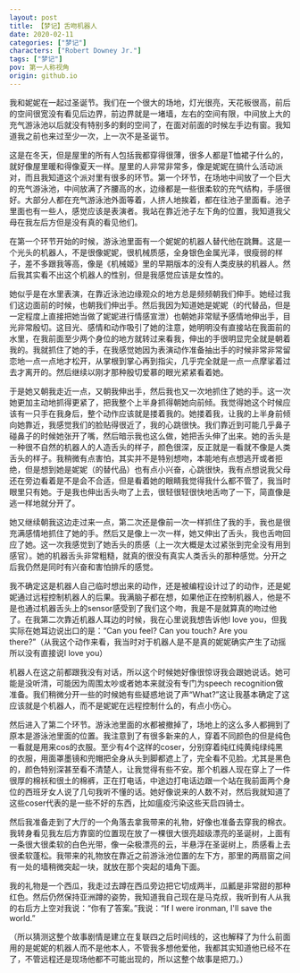 ```yaml
---
layout: post
title: 【梦记】舌吻机器人
date: 2020-02-11
categories: ["梦记"]
characters: ["Robert Downey Jr."]
tags: ["梦记"]
pov: 第一人称视角
origin: github.io
---
```


我和妮妮在一起过圣诞节。我们在一个很大的场地，灯光很亮，天花板很高，前后的空间很宽没有看见后边界，前边界就是一堵墙，左右的空间有限，中间放上大的充气游泳池以后就没有特别多的剩的空间了，在面对前面的时候左手边有窗。我知道我之前也来过至少一次，上一次不是圣诞节。

这是在冬天，但是屋里的所有人包括我都穿得很薄，很多人都是T恤裙子什么的，就好像屋里暖和得像夏天一样。屋里的人非常非常多，像是妮妮在搞什么活动派对，而且我知道这个派对里有很多的环节。第一个环节，在场地中间放了一个巨大的充气游泳池，中间放满了齐腰高的水，边缘都是一些很柔软的充气结构，手感很好。大部分人都在充气游泳池外面等着，人挤人地挨着，都在往池子里面看。池子里面也有一些人，感觉应该是表演者。我站在靠近池子左下角的位置，我知道我父母在我左后方但是没有真的看见他们。

在第一个环节开始的时候，游泳池里面有一个妮妮的机器人替代他在跳舞。这是一个光头的机器人，不是很像妮妮，很机械质感，全身银色金属光泽，很瘦弱的样子，差不多跟我等高，像是《机械姬》里的早期版本的没有人类皮肤的机器人。然后我其实看不出这个机器人的性别，但是我感觉应该是女性的。

她似乎是在水里表演，在靠近泳池边缘观众的地方总是频频朝我们伸手。她经过我们这边面前的时候，也朝我们伸出手。然后我因为知道她是妮妮（的代替品，但是一定程度上直接把她当做了妮妮进行情感宣泄）也朝她非常赋予感情地伸出手，目光非常殷切。这目光、感情和动作吸引了她的注意，她明明没有直接站在我面前的水里，在我前面至少两个身位的地方就转过来看我，伸出的手很明显完全就是朝着我的。我就抓住了她的手，在我感觉她因为表演动作准备抽出手的时候非常非常留恋地一点一点地才松开，从掌根到掌心再到指尖，几乎完全就是一点一点摩挲着过去才离开的。然后继续以刚才那种殷切爱慕的眼光紧紧看着她。

于是她又朝我走近一点，又朝我伸出手，然后我也又一次地抓住了她的手。这一次她更加主动地抓得更紧了，把我整个上半身抓得朝她向前倾。我觉得她这个时候应该有一只手在我身后，整个动作应该就是搂着我的。她搂着我，让我的上半身前倾向她靠近，我感觉我们的脸贴得很近了，我的心跳很快。我们靠近到可能几乎鼻子碰鼻子的时候她张开了嘴，然后暗示我也这么做，她把舌头伸了出来。她的舌头是一种很不自然的机器人的人造舌头的样子，颜色很深，反正就是一看就不像是人类舌头的样子。我稍微有点害怕，其实并不是特别想吻，本能地有点想逃开或者拒绝，但是想到她是妮妮（的替代品）也有点小兴奋，心跳很快，我有点想说我父母还在旁边看着是不是会不合适，但是看着她的眼睛我觉得我什么都不管了，我当时眼里只有她。于是我也伸出舌头吻了上去，很轻很轻很快地舌吻了一下，简直像是逃一样地就分开了。

她又继续朝我这边走过来一点，第二次还是像前一次一样抓住了我的手，我也是很充满感情地抓住了她的手。然后又是像上一次一样，她又伸出了舌头，我也舌吻回应了她。这一次我感觉到了她舌头的质感（上一次大概是太过紧张到完全没有用到感官）。她的机器舌头非常粗糙，就真的很没有真实人类舌头的那种感觉。分开之后我仍然是同时有兴奋和害怕排斥的感觉。

我不确定这是机器人自己临时想出来的动作，还是被编程设计过了的动作，还是妮妮通过远程控制机器人的后果。我满脑子都在想，如果他正在控制机器人，他是不是也通过机器舌头上的sensor感受到了我们这个吻，我是不是就算真的吻过他了。在我第二次靠近机器人耳边的时候，我在心里说我想告诉他I love you，但我实际在她耳边说出口的是：“Can you feel? Can you touch? Are you there?”（从我这个动作来看，我当时对于机器人是不是真的妮妮确实产生了动摇所以没有直接说I love you）

机器人在这之前都跟我没有对话，所以这个时候她好像很惊讶我会跟她说话。她可能是没听清，可能因为周围太吵或者她本来就没有专门为speech recognition做准备。我们稍微分开一些的时候她有些疑惑地说了声“What?”这让我基本确定了这应该就是个机器人，而不是妮妮在远程控制什么的，有点小伤心。

然后进入了第二个环节。游泳池里面的水都被撤掉了，场地上的这么多人都拥到了原本是游泳池里面的位置。我注意到了有很多新来的人，穿着不同颜色的但是纯色一看就是用来cos的衣服。至少有4个这样的coser，分别穿着纯红纯黄纯绿纯黑的衣服，用面罩墨镜和兜帽把全身从头到脚都遮上了，完全看不见脸。尤其是黑色的，颜色特别深甚至看不清楚人，让我觉得有些不安。那个机器人现在穿上了一件很厚的棉袄和很土的棉裤，正在打电话，中途边打电话边跟一个站在我前面两个身位的西班牙女人说了几句我听不懂的话。她好像说来的人数不对，然后我就知道了这些coser代表的是一些不好的东西，比如瘟疫污染这些天启四骑士。

然后我准备走到了大厅的一个角落去拿我带来的礼物，好像也准备去穿我的棉衣。我转身看见我左后方靠窗的位置现在放了一棵很大很亮超级漂亮的圣诞树，上面有一条很大很柔软的白色光带，像一朵极漂亮的云，半悬浮在圣诞树上，质感看上去很柔软蓬松。我带来的礼物放在靠近之前游泳池位置的左下方，那里的两扇窗之间有一处的墙稍微突起一块，就放在那个突起的墙角下面。

我的礼物是一个西瓜，我走过去蹲在西瓜旁边把它切成两半，瓜瓤是非常甜的那种红色。然后仍然保持亚洲蹲的姿势，我知道我自己现在是马克叔，我听到有人从我的右后方上空对我说：“你有了答案。”我说：“If I were ironman, I'll save the world.”

（所以猜测这整个故事剧情是建立在复联四之后时间线的，这也解释了为什么前面用的是妮妮的机器人而不是他本人，不管我多想他爱他，我都其实知道他已经不在了，不管远程还是现场他都不可能出现的，所以这整个故事是把刀。）